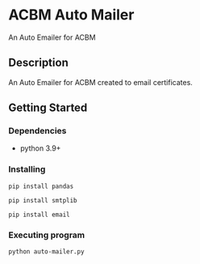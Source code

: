 # ACBM Auto Mailer

An Auto Emailer for ACBM

## Description

An Auto Emailer for ACBM created to email certificates.

## Getting Started

### Dependencies

* python 3.9+

### Installing

```
pip install pandas
```

```
pip install smtplib
```

```
pip install email
```

### Executing program

```
python auto-mailer.py
```
